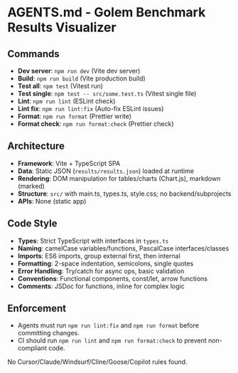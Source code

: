 # AGENTS.md - Golem Benchmark Results Visualizer

## Commands
- **Dev server**: `npm run dev` (Vite dev server)
- **Build**: `npm run build` (Vite production build)
- **Test all**: `npm test` (Vitest run)
- **Test single**: `npm test -- src/some.test.ts` (Vitest single file)
- **Lint**: `npm run lint` (ESLint check)
- **Lint fix**: `npm run lint:fix` (Auto-fix ESLint issues)
- **Format**: `npm run format` (Prettier write)
- **Format check**: `npm run format:check` (Prettier check)

## Architecture
- **Framework**: Vite + TypeScript SPA
- **Data**: Static JSON (`results/results.json`) loaded at runtime
- **Rendering**: DOM manipulation for tables/charts (Chart.js), markdown (marked)
- **Structure**: `src/` with main.ts, types.ts, style.css; no backend/subprojects
- **APIs**: None (static app)

## Code Style
- **Types**: Strict TypeScript with interfaces in `types.ts`
- **Naming**: camelCase variables/functions, PascalCase interfaces/classes
- **Imports**: ES6 imports, group external first, then internal
- **Formatting**: 2-space indentation, semicolons, single quotes
- **Error Handling**: Try/catch for async ops, basic validation
- **Conventions**: Functional components, const/let, arrow functions
- **Comments**: JSDoc for functions, inline for complex logic

## Enforcement
- Agents must run `npm run lint:fix` and `npm run format` before committing changes.
- CI should run `npm run lint` and `npm run format:check` to prevent non-compliant code.

No Cursor/Claude/Windsurf/Cline/Goose/Copilot rules found.
